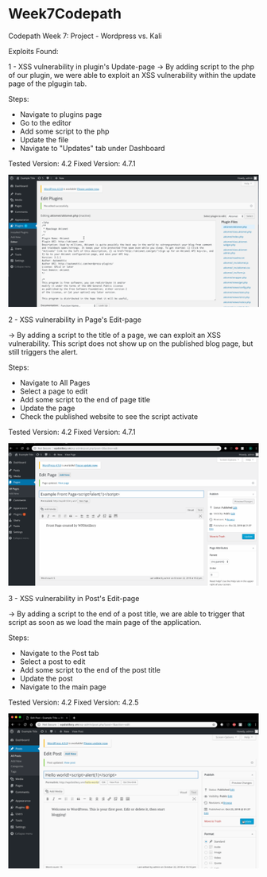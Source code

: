 # Week7Codepath
Codepath Week 7: Project - Wordpress vs. Kali

Exploits Found:

1 - XSS vulnerability in plugin's Update-page
-> By adding script to the php of our plugin, we were able to exploit an XSS vulnerability within the update page of the plgugin tab.

Steps:

- Navigate to plugins page
- Go to the editor
- Add some script to the php
- Update the file
- Navigate to "Updates" tab under Dashboard

Tested Version: 4.2
Fixed Version: 4.7.1

<img src="https://github.com/Arcane-44/Week7Codepath/blob/master/plugin-XSS.gif" width="800">


2 - XSS vulnerability in Page's Edit-page

-> By adding a script to the title of a page, we can exploit an XSS vulnerability. This script does not show up on the published blog page, but still triggers the alert.

Steps:

- Navigate to All Pages
- Select a page to edit
- Add some script to the end of page title
- Update the page
- Check the published website to see the script activate

Tested Version: 4.2
Fixed Version: 4.7.1

<img src="https://github.com/Arcane-44/Week7Codepath/blob/master/edit_page-XSS.gif" width=800>


3 - XSS vulnerability in Post's Edit-page

-> By adding a script to the end of a post title, we are able to trigger that script as soon as we load the main page of the application.

Steps:

- Navigate to the Post tab
- Select a post to edit
- Add some script to the end of the post title
- Update the post
- Navigate to the main page

Tested Version: 4.2
Fixed Version: 4.2.5

<img src="https://github.com/Arcane-44/Week7Codepath/blob/master/post_title-XSS.gif" width=800>
